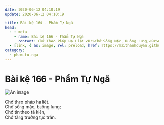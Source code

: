 ```yaml
---
date: 2020-06-12 04:10:19
update: 2020-06-12 04:10:19

title: Bài kệ 166 - Phẩm Tự Ngã
head:
  - - meta
    - name: Bài kệ 166 - Phẩm Tự Ngã
      content: Chớ Theo Pháp Hạ Liệt.<Br>Chớ Sống Mặc, Buông Lung;<Br>Chớ Tin Theo Tà Kiến,<Br>Chớ Tăng Trưởng Tục Trần.<Br>
  - [link, { as: image, rel: preload, href: https://maithanhduyan.github.io/kinh-phap-cu/img/pham-tu-nga/pham-tu-nga-166.jpg }]
category:
  - pham-tu-nga
---
```


# Bài kệ 166 - Phẩm Tự Ngã

![An image](/img/pham-tu-nga/pham-tu-nga-166.jpg)

Chớ theo pháp hạ liệt.<br>Chớ sống mặc, buông lung;<br>Chớ tin theo tà kiến,<br>Chớ tăng trưởng tục trần.<br>
